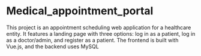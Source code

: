 # Medical_appointment_portal
This project is an appointment scheduling web application for a healthcare entity. It features a landing page with three options: log in as a patient, log in as a doctor/admin, and register as a patient. The frontend is built with Vue.js, and the backend uses MySQL

